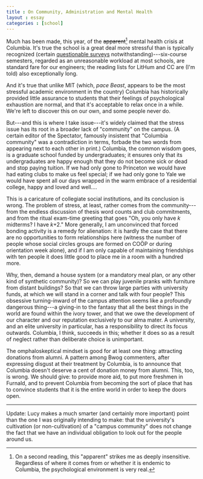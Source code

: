 ```yaml
---
title : On Community, Administration and Mental Health
layout : essay
categories : [school]
---
```


Much has been made, this year, of the <s>apparent</s>[^1] mental health crisis
at Columbia. It's true the school is a great deal more stressful than is
typically recognized (certain [questionable
surveys](http://www.thedailybeast.com/galleries/2010/03/29/2011-s-most-stressful-colleges.html)
notwithstanding)---six-course semesters, regarded as an unreasonable workload at
most schools, are standard fare for our engineers; the reading lists for LitHum
and CC are (I'm told) also exceptionally long.

And it's true that unlike MIT (which, _pace_ _Beast_, appears to be the most
stressful academic environment in the country) Columbia has historically
provided little assurance to students that their feelings of psychological
exhaustion are normal, and that it's acceptable to relax once in a while. We're
left to discover this on our own, and some people never do.

But---and this is where I take issue---it's widely claimed that the stress issue
has its root in a broader lack of "community" on the campus. (A certain editor
of the Spectator, famously insistent that "Columbia community" was a
contradiction in terms, forbade the two words from appearing next to each other
in print.) Columbia, the common wisdom goes, is a graduate school funded by
undergraduates; it ensures only that its undergraduates are happy enough that
they do not become sick or dead and stop paying tuition. If we had only gone to
Princeton we would have had eating clubs to make us feel special; if we had only
gone to Yale we would have spent all our days wrapped in the warm embrace of a
residential college, happy and loved and well....

This is a caricature of collegiate social institutions, and its conclusion is
wrong. The problem of stress, at least, rather comes from the community---from
the endless discussion of thesis word counts and club commitments, and from the
ritual exam-time greeting that goes "Oh, you only have _k_ midterms? I have
_k_+2." More generally, I am unconvinced that forced bonding activity is a
remedy for alienation: it is hardly the case that there are no opportunities to
form relationships here (witness the number of people whose social circles
groups are formed on CO&Ouml;P or during orientation week alone), and if I am
only capable of maintaining friendships with ten people it does little good to
place me in a room with a hundred more.

Why, then, demand a house system (or a mandatory meal plan, or any other kind of
synthetic community)? So we can play juvenile pranks with furniture from distant
buildings? So that we can throw large parties with university funds, at which we
will stand in a corner and talk with four people? This obsessive turning-inward
of the campus attention seems like a profoundly dangerous thing---a giving-in to
the fantasy that all the best things in the world are found within the ivory
tower, and that we owe the development of our character and our reputation
exclusively to our alma mater. A university, and an elite university in
particular, has a responsibility to direct its focus outwards. Columbia, I
think, succeeds in this; whether it does so as a result of neglect rather than
deliberate choice is unimportant.

The omphaloskeptical mindset is good for at least one thing: attracting
donations from alumni. A pattern among Bwog commenters, after expressing
disgust at their treatment by Columbia, is to announce that Columbia doesn't
deserve a cent of donation money from alumni. This, too, is wrong. We should
give: to provide more aid, to put more freshmen in Furnald, and to prevent
Columbia from becoming the sort of place that has to convince students that it
is the entire world in order to keep the doors open.

---

Update: Lucy makes a much smarter (and certainly more important) point than the
one I was originally intending to make: that the university's cultivation (or
non-cultivation) of a "campus community" does not change the fact that we have
an individual obligation to look out for the people around us.

[^1]: On a second reading, this "apparent" strikes me as deeply insensitive.
Regardless of where it comes from or whether it is endemic to Columbia, the
psychological environment is very real.
